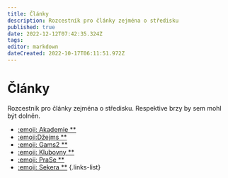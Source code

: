 ```yaml
---
title: Články
description: Rozcestník pro články zejména o středisku
published: true
date: 2022-12-12T07:42:35.324Z
tags: 
editor: markdown
dateCreated: 2022-10-17T06:11:51.972Z
---
```


# Články
Rozcestník pro články zejména o středisku. Respektive brzy by sem mohl být dolněn.

- [:emoji: Akademie **](akademie)
- [:emoji:Džejms **](dzejms)
- [:emoji: Gams2 **](gams2)
- [:emoji: Klubovny **](klubovny)
- [:emoji: PraSe **](prase)
- [:emoji: Sekera **](sekera)
{.links-list}